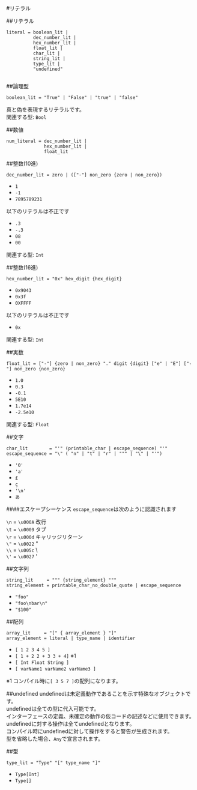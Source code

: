#リテラル

##リテラル
```
literal = boolean_lit |
          dec_number_lit |
          hex_number_lit |
          float_lit |
          char_lit |
          string_lit | 
          type_lit | 
          "undefined"
          
```

##論理型
```
boolean_lit = "True" | "False" | "true" | "false"
```
真と偽を表現するリテラルです。  
関連する型: `Bool`

##数値
```
num_literal = dec_number_lit |
              hex_number_lit |
              float_lit
```

##整数(10進)
```
dec_number_lit = zero | (["-"] non_zero {zero | non_zero})
```

 * `1`
 * `-1`
 * `7895789231`

以下のリテラルは不正です

 * `.3`
 * `-.3`
 * `08`
 * `00`

関連する型: `Int`

##整数(16進)
```
hex_number_lit = "0x" hex_digit {hex_digit}
```

 * `0x9043`
 * `0x3f`
 * `0XFFFF`

以下のリテラルは不正です

 * `0x`

関連する型: `Int`

##実数
```
float_lit = ["-"] {zero | non_zero} "." digit {digit} ["e" | "E"] ["-"] non_zero {non_zero} 
```

 * `1.0`
 * `0.3`
 * `-0.1`
 * `5E10`
 * `1.7e14`
 * `-2.5e10`

関連する型: `Float`

##文字
```
char_lit        = "'" (printable_char | escape_sequence) "'"
escape_sequence = "\" ( "n" | "t" | "r" | """ | "\" | "'")
```

* `'0'`
* `'a'`
* `£`
* `ç`
* `'\n'`
* `あ`

####エスケープシーケンス
`escape_sequence`は次のように認識されます

`\n` = `\u000A` 改行  
`\t` = `\u0009` タブ  
`\r` = `\u000d` キャリッジリターン  
`\"` = `\u0022` "  
`\\` = `\u005c` \  
`\'` = `\u0027` '


##文字列
```
string_lit     = """ {string_element} """
string_element = printable_char_no_double_quote | escape_sequence 
```

* `"foo"`
* `"foo\nbar\n"`
* `"$100"`

##配列
```
array_lit     = "[" { array_element } "]"
array_element = literal | type_name | identifier
```

* `[ 1 2 3 4 5 ]`
* `[ 1 + 2 2 + 3 3 + 4]` ※1
* `[ Int Float String ]`
* `[ varName1 varName2 varName3 ]`  

※1 コンパイル時に`[ 3 5 7 ]`の配列になります。  


##undefined
undefinedは未定義動作であることを示す特殊なオブジェクトです。  
undefinedは全ての型に代入可能です。  
インターフェースの定義、未確定の動作の仮コードの記述などに使用できます。  
undefinedに対する操作は全てundefinedとなります。  
コンパイル時にundefinedに対して操作をすると警告が生成されます。  
型を省略した場合、`Any`で宣言されます。  

##型
```
type_lit = "Type" "[" type_name "]"
```

* `Type[Int]`
* `Type[]`